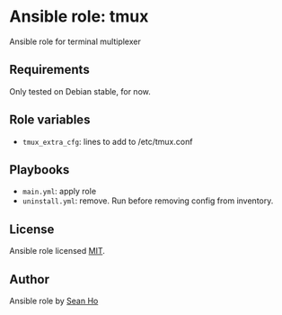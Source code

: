 # Ansible role: tmux
Ansible role for terminal multiplexer

## Requirements
Only tested on Debian stable, for now.

## Role variables
+ `tmux_extra_cfg`: lines to add to /etc/tmux.conf

## Playbooks
+ `main.yml`: apply role
+ `uninstall.yml`: remove. Run before removing config from inventory.

## License
Ansible role licensed [MIT](LICENSE).

## Author
Ansible role by [Sean Ho](https://github.com/ho-ansible/)
